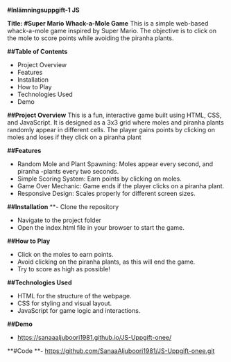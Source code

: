 **#Inlämningsuppgift-1 JS**

**Title: #Super Mario Whack-a-Mole Game**
This is a simple web-based whack-a-mole game inspired by Super Mario. The objective is to click on the mole to score points while avoiding the piranha plants.

**##Table of Contents**
- Project Overview
- Features
- Installation
- How to Play
- Technologies Used
- Demo

**##Project Overview**
This is a fun, interactive game built using HTML, CSS, and JavaScript. It is designed as a 3x3 grid where moles and piranha plants randomly appear in different cells. The player gains points by clicking on moles and loses if they click on a piranha plant

**##Features**
- Random Mole and Plant Spawning: Moles appear every second, and piranha -plants every two seconds.
- Simple Scoring System: Earn points by clicking on moles.
- Game Over Mechanic: Game ends if the player clicks on a piranha plant.
- Responsive Design: Scales properly for different screen sizes.

**##Installation**
**- Clone the repository
- Navigate to the project folder
- Open the index.html file in your browser to start the game.

**##How to Play**
- Click on the moles to earn points.
- Avoid clicking on the piranha plants, as this will end the game.
- Try to score as high as possible!

**##Technologies Used**
- HTML for the structure of the webpage.
- CSS for styling and visual layout.
- JavaScript for game logic and interactions.

**##Demo**
- https://sanaaaljuboori1981.github.io/JS-Uppgift-onee/

**#Code
**- https://github.com/SanaaAljuboori1981/JS-Uppgift-onee.git
